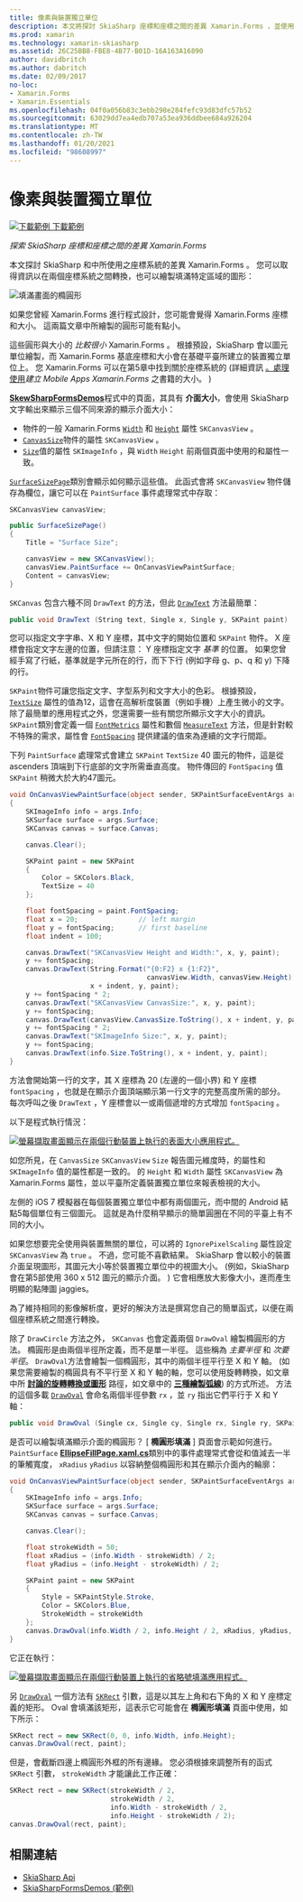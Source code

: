 ```yaml
---
title: 像素與裝置獨立單位
description: 本文將探討 SkiaSharp 座標和座標之間的差異 Xamarin.Forms ，並使用範例程式碼來示範這點。
ms.prod: xamarin
ms.technology: xamarin-skiasharp
ms.assetid: 26C25BB8-FBE8-4B77-B01D-16A163A16890
author: davidbritch
ms.author: dabritch
ms.date: 02/09/2017
no-loc:
- Xamarin.Forms
- Xamarin.Essentials
ms.openlocfilehash: 04f0a056b83c3ebb298e284fefc93d83dfc57b52
ms.sourcegitcommit: 63029dd7ea4edb707a53ea936ddbee684a926204
ms.translationtype: MT
ms.contentlocale: zh-TW
ms.lasthandoff: 01/20/2021
ms.locfileid: "98608997"
---
```

# <a name="pixels-and-device-independent-units"></a>像素與裝置獨立單位

[![下載範例](~/media/shared/download.png) 下載範例](/samples/xamarin/xamarin-forms-samples/skiasharpforms-demos)

_探索 SkiaSharp 座標和座標之間的差異 Xamarin.Forms_

本文探討 SkiaSharp 和中所使用之座標系統的差異 Xamarin.Forms 。 您可以取得資訊以在兩個座標系統之間轉換，也可以繪製填滿特定區域的圖形：

![填滿畫面的橢圓形](pixels-images/screenfillexample.png)

如果您曾經 Xamarin.Forms 進行程式設計，您可能會覺得 Xamarin.Forms 座標和大小。 這兩篇文章中所繪製的圓形可能有點小。

這些圓形與大小的 *比較很小* Xamarin.Forms 。 根據預設，SkiaSharp 會以圖元單位繪製，而 Xamarin.Forms 基底座標和大小會在基礎平臺所建立的裝置獨立單位上。 您 Xamarin.Forms 可以在第5章中找到關於座標系統的 (詳細資訊 [。處理使用](~/xamarin-forms/creating-mobile-apps-xamarin-forms/summaries/chapter05.md)*建立 Mobile Apps Xamarin.Forms* 之書籍的大小。 ) 

[**SkewSharpFormsDemos**](/samples/xamarin/xamarin-forms-samples/skiasharpforms-demos)程式中的頁面，其具有 **介面大小**，會使用 SkiaSharp 文字輸出來顯示三個不同來源的顯示介面大小：

- 物件的一般 Xamarin.Forms [`Width`](xref:Xamarin.Forms.VisualElement.Width) 和 [`Height`](xref:Xamarin.Forms.VisualElement.Height) 屬性 `SKCanvasView` 。
- [`CanvasSize`](xref:SkiaSharp.Views.Forms.SKCanvasView.CanvasSize)物件的屬性 `SKCanvasView` 。
- [`Size`](xref:SkiaSharp.SKImageInfo.Size)值的屬性 `SKImageInfo` ，與 `Width` `Height` 前兩個頁面中使用的和屬性一致。

[`SurfaceSizePage`](https://github.com/xamarin/xamarin-forms-samples/blob/master/SkiaSharpForms/Demos/Demos/SkiaSharpFormsDemos/Basics/SurfaceSizePage.cs)類別會顯示如何顯示這些值。 此函式會將 `SKCanvasView` 物件儲存為欄位，讓它可以在 `PaintSurface` 事件處理常式中存取：

```csharp
SKCanvasView canvasView;

public SurfaceSizePage()
{
    Title = "Surface Size";

    canvasView = new SKCanvasView();
    canvasView.PaintSurface += OnCanvasViewPaintSurface;
    Content = canvasView;
}
```

`SKCanvas` 包含六種不同 `DrawText` 的方法，但此 [`DrawText`](xref:SkiaSharp.SKCanvas.DrawText(System.String,System.Single,System.Single,SkiaSharp.SKPaint)) 方法最簡單：

```csharp
public void DrawText (String text, Single x, Single y, SKPaint paint)
```

您可以指定文字字串、X 和 Y 座標，其中文字的開始位置和 `SKPaint` 物件。 X 座標會指定文字左邊的位置，但請注意： Y 座標指定文字 *基準* 的位置。 如果您曾經手寫了行紙，基準就是字元所在的行，而下下行 (例如字母 g、p、q 和 y) 下降的行。

`SKPaint`物件可讓您指定文字、字型系列和文字大小的色彩。 根據預設， [`TextSize`](xref:SkiaSharp.SKPaint.TextSize) 屬性的值為12，這會在高解析度裝置（例如手機）上產生微小的文字。 除了最簡單的應用程式之外，您還需要一些有關您所顯示文字大小的資訊。 `SKPaint`類別會定義一個 [`FontMetrics`](xref:SkiaSharp.SKPaint.FontMetrics) 屬性和數個 [`MeasureText`](xref:SkiaSharp.SKPaint.MeasureText(System.String)) 方法，但是針對較不特殊的需求，屬性會 [`FontSpacing`](xref:SkiaSharp.SKPaint.FontSpacing) 提供建議的值來為連續的文字行間距。

下列 `PaintSurface` 處理常式會建立 `SKPaint` `TextSize` 40 圖元的物件，這是從 ascenders 頂端到下行底部的文字所需垂直高度。 物件傳回的 `FontSpacing` 值 `SKPaint` 稍微大於大約47圖元。

```csharp
void OnCanvasViewPaintSurface(object sender, SKPaintSurfaceEventArgs args)
{
    SKImageInfo info = args.Info;
    SKSurface surface = args.Surface;
    SKCanvas canvas = surface.Canvas;

    canvas.Clear();

    SKPaint paint = new SKPaint
    {
        Color = SKColors.Black,
        TextSize = 40
    };

    float fontSpacing = paint.FontSpacing;
    float x = 20;               // left margin
    float y = fontSpacing;      // first baseline
    float indent = 100;

    canvas.DrawText("SKCanvasView Height and Width:", x, y, paint);
    y += fontSpacing;
    canvas.DrawText(String.Format("{0:F2} x {1:F2}",
                                  canvasView.Width, canvasView.Height),
                    x + indent, y, paint);
    y += fontSpacing * 2;
    canvas.DrawText("SKCanvasView CanvasSize:", x, y, paint);
    y += fontSpacing;
    canvas.DrawText(canvasView.CanvasSize.ToString(), x + indent, y, paint);
    y += fontSpacing * 2;
    canvas.DrawText("SKImageInfo Size:", x, y, paint);
    y += fontSpacing;
    canvas.DrawText(info.Size.ToString(), x + indent, y, paint);
}
```

方法會開始第一行的文字，其 X 座標為 20 (左邊的一個小界) 和 Y 座標 `fontSpacing` ，也就是在顯示介面頂端顯示第一行文字的完整高度所需的部分。 每次呼叫之後 `DrawText` ，Y 座標會以一或兩個遞增的方式增加 `fontSpacing` 。

以下是程式執行情況：

[![螢幕擷取畫面顯示在兩個行動裝置上執行的表面大小應用程式。](pixels-images/surfacesize-small.png)](pixels-images/surfacesize-large.png#lightbox "[介面大小] 頁面的三重螢幕擷取畫面")

如您所見，在 `CanvasSize` `SKCanvasView` `Size` 報告圖元維度時，的屬性和 `SKImageInfo` 值的屬性都是一致的。 的 `Height` 和 `Width` 屬性 `SKCanvasView` 為 Xamarin.Forms 屬性，並以平臺所定義裝置獨立單位來報表檢視的大小。

左側的 iOS 7 模擬器在每個裝置獨立單位中都有兩個圖元，而中間的 Android 結點5每個單位有三個圖元。 這就是為什麼稍早顯示的簡單圓圈在不同的平臺上有不同的大小。

如果您想要完全使用與裝置無關的單位，可以將的 `IgnorePixelScaling` 屬性設定 `SKCanvasView` 為 `true` 。 不過，您可能不喜歡結果。 SkiaSharp 會以較小的裝置介面呈現圖形，其圖元大小等於裝置獨立單位中的視圖大小。  (例如，SkiaSharp 會在第5部使用 360 x 512 圖元的顯示介面。 ) 它會相應放大影像大小，進而產生明顯的點陣圖 jaggies。

為了維持相同的影像解析度，更好的解決方法是撰寫您自己的簡單函式，以便在兩個座標系統之間進行轉換。

除了 `DrawCircle` 方法之外， `SKCanvas` 也會定義兩個 `DrawOval` 繪製橢圓形的方法。 橢圓形是由兩個半徑所定義，而不是單一半徑。 這些稱為 *主要半徑* 和 *次要半徑*。 `DrawOval`方法會繪製一個橢圓形，其中的兩個半徑平行至 X 和 Y 軸。  (如果您需要繪製的橢圓具有不平行至 X 和 Y 軸的軸，您可以使用旋轉轉換，如文章中所 [**討論的旋轉轉換或圖形**](../transforms/rotate.md) 路徑，如文章中的 [**三種繪製弧線**](../curves/arcs.md)) 的方式所述。 方法的這個多載 [`DrawOval`](xref:SkiaSharp.SKCanvas.DrawOval(System.Single,System.Single,System.Single,System.Single,SkiaSharp.SKPaint)) 會命名兩個半徑參數 `rx` ，並 `ry` 指出它們平行于 X 和 Y 軸：

```csharp
public void DrawOval (Single cx, Single cy, Single rx, Single ry, SKPaint paint)
```

是否可以繪製填滿顯示介面的橢圓形？ [ **橢圓形填滿** ] 頁面會示範如何進行。 `PaintSurface` [**EllipseFillPage.xaml.cs**](https://github.com/xamarin/xamarin-forms-samples/blob/master/SkiaSharpForms/Demos/Demos/SkiaSharpFormsDemos/Basics/EllipseFillPage.xaml.cs)類別中的事件處理常式會從和值減去一半的筆觸寬度， `xRadius` `yRadius` 以容納整個橢圓形和其在顯示介面內的輪廓：

```csharp
void OnCanvasViewPaintSurface(object sender, SKPaintSurfaceEventArgs args)
{
    SKImageInfo info = args.Info;
    SKSurface surface = args.Surface;
    SKCanvas canvas = surface.Canvas;

    canvas.Clear();

    float strokeWidth = 50;
    float xRadius = (info.Width - strokeWidth) / 2;
    float yRadius = (info.Height - strokeWidth) / 2;

    SKPaint paint = new SKPaint
    {
        Style = SKPaintStyle.Stroke,
        Color = SKColors.Blue,
        StrokeWidth = strokeWidth
    };
    canvas.DrawOval(info.Width / 2, info.Height / 2, xRadius, yRadius, paint);
}
```

它正在執行：

[![螢幕擷取畫面顯示在兩個行動裝置上執行的省略號填滿應用程式。](pixels-images/ellipsefill-small.png)](pixels-images/ellipsefill-large.png#lightbox "[介面大小] 頁面的三重螢幕擷取畫面")

另 [`DrawOval`](xref:SkiaSharp.SKCanvas.DrawOval(SkiaSharp.SKRect,SkiaSharp.SKPaint)) 一個方法有 [`SKRect`](xref:SkiaSharp.SKRect) 引數，這是以其左上角和右下角的 X 和 Y 座標定義的矩形。 Oval 會填滿該矩形，這表示它可能會在 **橢圓形填滿** 頁面中使用，如下所示：

```csharp
SKRect rect = new SKRect(0, 0, info.Width, info.Height);
canvas.DrawOval(rect, paint);
```

但是，會截斷四邊上橢圓形外框的所有邊緣。 您必須根據來調整所有的函式 `SKRect` 引數， `strokeWidth` 才能讓此工作正確：

```csharp
SKRect rect = new SKRect(strokeWidth / 2,
                         strokeWidth / 2,
                         info.Width - strokeWidth / 2,
                         info.Height - strokeWidth / 2);
canvas.DrawOval(rect, paint);
```

## <a name="related-links"></a>相關連結

- [SkiaSharp Api](/dotnet/api/skiasharp)
- [SkiaSharpFormsDemos (範例) ](/samples/xamarin/xamarin-forms-samples/skiasharpforms-demos)